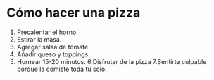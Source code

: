 # Cómo hacer una pizza

1. Precalentar el horno.
2. Estirar la masa.
3. Agregar salsa de tomate.
4. Añadir queso y toppings.
5. Hornear 15-20 minutos.
6.Disfrutar de la pizza
7.Sentirte culpable porque la comiste toda tú solo.